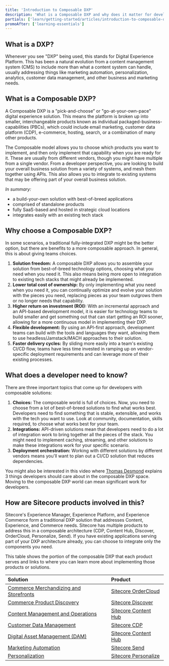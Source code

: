 ```yaml
---
title: 'Introduction to Composable DXP'
description: 'What is a Composable DXP and why does it matter for developers? Get started learning about what this term means and how it applies in the world of Sitecore products.'
partials: ['learn/getting-started/articles/introduction-to-composable-dxp']
promoAfter: ['learning-essentials']
---
```


## What is a DXP?

Whenever you see "DXP" being used, this stands for Digital Experience Platform. This has been a natural evolution from a content management system (CMS) to include more than what a content system can handle, usually addressing things like marketing automation, personalization, analytics, customer data management, and other business and marketing needs.

## What is a Composable DXP?

A Composable DXP is a "pick-and-choose” or "go-at-your-own-pace" digital experience solution. This means the platform is broken up into smaller, interchangeable products known as individual packaged-business-capabilities (PBCs), which could include email marketing, customer data platform (CDP), e-commerce, hosting, search, or a combination of many other products.

The Composable model allows you to choose which products you want to implement, and then only implement that capability when you are ready for it. These are usually from different vendors, though you might have multiple from a single vendor. From a developer perspective, you are looking to build your overall business solution from a variety of systems, and mesh them together using APIs. This also allows you to integrate to existing systems that may be offering part of your overall business solution.

_In summary:_

- a build-your-own solution with best-of-breed applications
- comprised of standalone products
- fully SaaS-based and hosted in strategic cloud locations
- integrates easily with an existing tech stack

## Why choose a Composable DXP?

In some scenarios, a traditional fully-integrated DXP might be the better option, but there are benefits to a more composable approach. In general, this is about giving teams choices.

1. **Solution freedom:** A composable DXP allows you to assemble your solution from best-of-breed technology options, choosing what you need when you need it. This also means being more open to integration to existing tech stacks that might already be implemented.
2. **Lower total cost of ownership:** By only implementing what you need when you need it, you can continually optimize and evolve your solution with the pieces you need, replacing pieces as your team outgrows them or no longer needs that capability.
3. **Higher return on investment (ROI):** With an incremental approach and an API-based development model, it is easier for technology teams to build smaller and get something out that can start getting an ROI sooner, allowing for a more continuous model in implementing their DXP.
4. **Flexible development:** By using an API-first approach, development teams can build with the tools and languages they want, allowing them to use headless/Jamstack/MACH approaches to their solution.
5. **Faster delivery cycles:** By sliding more easily into a team's existing CI/CD flow, teams have less time invested in ramping up on vendor-specific deployment requirements and can leverage more of their existing processes.

## What does a developer need to know?

There are three important topics that come up for developers with composable solutions:

1. **Choices:** The composable world is full of choices. Now, you need to choose from a lot of best-of-breed solutions to find what works best. Developers need to find something that is stable, extensible, and works with the tech you want to use. Look at community, documentation, skills required, to choose what works best for your team.
2. **Integrations:** API-driven solutions mean that developers need to do a lot of integration work to bring together all the pieces of the stack. You might need to implement caching, streaming, and other solutions to make these integrations work for your specific scenario.
3. **Deployment orchestration:** Working with different solutions by different vendors means you'll want to plan out a CI/CD solution that reduces dependencies.

You might also be interested in this video where [Thomas Desmond](https://twitter.com/ThomasJDesmond) explains 3 things developers should care about in the composable DXP space. Moving to the composable DXP world can mean significant work for developers.

<YouTube youTubeId="q_sf7eX0vr8" />

## How are Sitecore products involved in this?

Sitecore's Experience Manager, Experience Platform, and Experience Commerce form a traditional DXP solution that addresses Content, Experience, and Commerce needs. Sitecore has multiple products to address this in a composable architecture (CDP, Content Hub, Discover, OrderCloud, Personalize, Send). If you have existing applications serving part of your DXP architecture already, you can choose to integrate only the components you need.

This table shows the portion of the composable DXP that each product serves and links to where you can learn more about implementing those products or solutions.

| Solution                                                         | Product                                                         |
| :--------------------------------------------------------------- | :-------------------------------------------------------------- |
| [Commerce Merchandizing and Storefronts](/commerce)              | [Sitecore OrderCloud](/commerce/ordercloud)                     |
| [Commerce Product Discovery](/commerce)                          | [Sitecore Discover](/commerce/discover)                         |
| [Content Management and Operations](/dam-and-content-operations) | [Sitecore Content Hub](/dam-and-content-operations/content-hub) |
| [Customer Data Management](/customer-data-management)            | [Sitecore CDP](/customer-data-management/cdp)                   |
| [Digital Asset Management (DAM)](/dam-and-content-operations)    | [Sitecore Content Hub](/dam-and-content-operations/dam)         |
| [Marketing Automation](/marketing-automation)                    | [Sitecore Send](/marketing-automation/send)                     |
| [Personalization](/personalization-testing)                      | [Sitecore Personalize](/personalization-testing/personalize)    |
